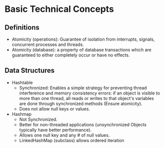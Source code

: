 # Basic Technical Concepts

## Definitions
- Atomicity (operations): Guarantee of isolation from interrupts, signals, concurrent processes and threads.
- Atomicity (database): a property of database transactions which are guaranteed to either completely occur or have no effects.

## Data Structures
- Hashtable
  - Synchronized: Enables a simple strategy for preventing thread interference and memory consistency errors: if an object is visible to more than one thread, all reads or writes to that object's variables are done through synchronized methods (Ensure atomicity).
  - Does not allow null keys or values.
- Hashmap
  - Not Synchronized.
  - Better for non-threaded applications (unsynchronized Objects typically have better performance).
  - Allows one null key and any # of null values.
  - LinkedHashMap (subclass) allows ordered iteration